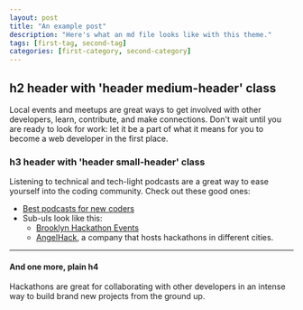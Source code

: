 ```yaml
---
layout: post
title: "An example post"
description: "Here's what an md file looks like with this theme."
tags: [first-tag, second-tag]
categories: [first-category, second-category]
---
```


<h2 class="header medium-header">h2 header with 'header medium-header' class</h2>

Local events and meetups are great ways to get involved with other developers, learn, contribute, and make connections. Don't wait until you are ready to look for work: let it be a part of what it means for you to become a web developer in the first place.

<h3 class="header small-header">h3 header with 'header small-header' class</h3>
Listening to technical and tech-light podcasts are a great way to ease yourself into the coding community. Check out these good ones:

* [Best podcasts for new coders](https://medium.freecodecamp.com/the-best-podcasts-for-new-coders-and-the-best-tools-for-listening-to-them-df393b1c8dc#.2tw6sfg9f)
* Sub-uls look like this: 
  * [Brooklyn Hackathon Events](https://www.eventbrite.com/d/ny--brooklyn/hackathon/?crt=regular&slat=40.5926724&slng=-73.9888682&sort=best&view=list)
  * [AngelHack](http://angelhack.com/), a company that hosts hackathons in different cities.

<hr>

<h4>And one more, plain h4</h4>

Hackathons are great for collaborating with other developers in an intense way to build brand new projects from the ground up.
